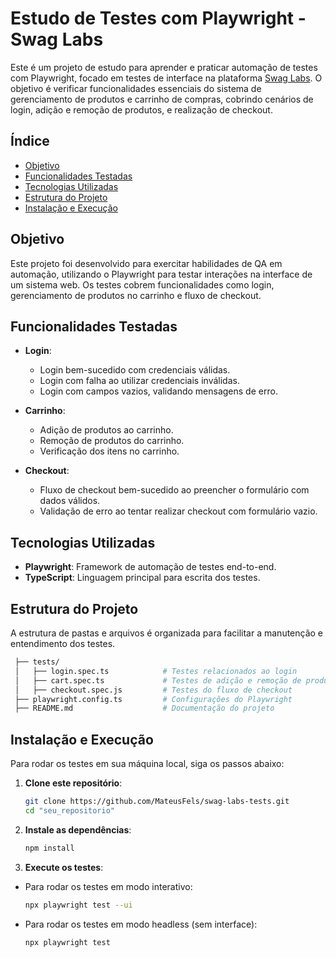 # Estudo de Testes com Playwright - Swag Labs

Este é um projeto de estudo para aprender e praticar automação de testes com Playwright, focado em testes de interface na plataforma [Swag Labs](https://www.saucedemo.com/). O objetivo é verificar funcionalidades essenciais do sistema de gerenciamento de produtos e carrinho de compras, cobrindo cenários de login, adição e remoção de produtos, e realização de checkout.

## Índice

- [Objetivo](#objetivo)
- [Funcionalidades Testadas](#funcionalidades-testadas)
- [Tecnologias Utilizadas](#tecnologias-utilizadas)
- [Estrutura do Projeto](#estrutura-do-projeto)
- [Instalação e Execução](#instalação-e-execução)

## Objetivo

Este projeto foi desenvolvido para exercitar habilidades de QA em automação, utilizando o Playwright para testar interações na interface de um sistema web. Os testes cobrem funcionalidades como login, gerenciamento de produtos no carrinho e fluxo de checkout.

## Funcionalidades Testadas

- **Login**:
  - Login bem-sucedido com credenciais válidas.
  - Login com falha ao utilizar credenciais inválidas.
  - Login com campos vazios, validando mensagens de erro.

- **Carrinho**:
  - Adição de produtos ao carrinho.
  - Remoção de produtos do carrinho.
  - Verificação dos itens no carrinho.

- **Checkout**:
  - Fluxo de checkout bem-sucedido ao preencher o formulário com dados válidos.
  - Validação de erro ao tentar realizar checkout com formulário vazio.
  
## Tecnologias Utilizadas

- **Playwright**: Framework de automação de testes end-to-end.
- **TypeScript**: Linguagem principal para escrita dos testes.

## Estrutura do Projeto

A estrutura de pastas e arquivos é organizada para facilitar a manutenção e entendimento dos testes.

   ```bash
    ├── tests/
    │   ├── login.spec.ts            # Testes relacionados ao login
    │   ├── cart.spec.ts             # Testes de adição e remoção de produtos no carrinho
    │   ├── checkout.spec.js         # Testes do fluxo de checkout
    ├── playwright.config.ts         # Configurações do Playwright
    ├── README.md                    # Documentação do projeto
   ```
## Instalação e Execução

Para rodar os testes em sua máquina local, siga os passos abaixo:

1. **Clone este repositório**:

   ```bash
   git clone https://github.com/MateusFels/swag-labs-tests.git
   cd "seu_repositorio"

2. **Instale as dependências**:

   ```bash
   npm install

3. **Execute os testes**:

 - Para rodar os testes em modo interativo:

   ```bash
   npx playwright test --ui

 - Para rodar os testes em modo headless (sem interface):

   ```bash
   npx playwright test
